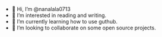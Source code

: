 - 👋 Hi, I’m @nanalala0713
- 👀 I’m interested in reading and writing.
- 🌱 I’m currently learning how to use guthub.
- 💞️ I’m looking to collaborate on some open source projects.

<!---
nanalala0713/nanalala0713 is a ✨ special ✨ repository because its `README.md` (this file) appears on your GitHub profile.
You can click the Preview link to take a look at your changes.
--->
